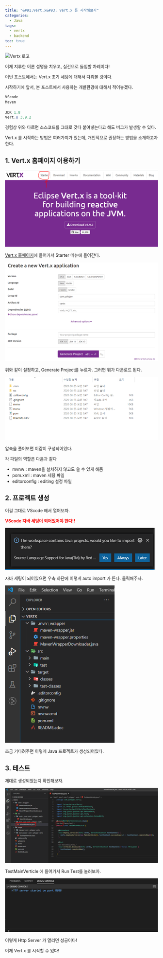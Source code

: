 ```yaml
---
title: "&#91;Vert.x&#93; Vert.x 를 시작해보자"
categories:
  - Java
tags:
  - vertx
  - backend
toc: true
---
```


![Vertx 로고][1]

이제 지루한 이론 설명을 치우고, 실전으로 돌입할 차례이다!

이번 포스트에서는 Vert.x 초기 세팅에 대해서 다뤄볼 것이다.

시작하기에 앞서, 본 포스트에서 사용하는 개발환경에 대해서 적어놓겠다.

```java
VScode
Maven

JDK 1.8
Vert.x 3.9.2
```

경험상 위와 다르면 소스코드를 그대로 갖다 붙여넣는다고 해도 버그가 발생할 수 있다.

Vert.x 를 시작하는 방법은 여러가지가 있는데, 개인적으로 권장하는 방법을 소개하고자 한다.

## 1. Vert.x 홈페이지 이용하기

![Vertx Homage][3]

[Vert.x 홈페이지][2]에 들어가서 Starter 메뉴에 들어간다.

![Vertx Starter][5]

위와 같이 설정하고, Generate Project를 누르자. 그러면 뭐가 다운로드 된다.

![Vertx Folder][6]

압축을 풀어보면 이같이 구성되어있다.

각 파일의 역할은 다음과 같다

- mvnw : maven을 설치하지 않고도 쓸 수 있게 해줌
- pom.xml : maven 세팅 파일
- editorconfig : editing 설정 파일

## 2. 프로젝트 생성

이걸 그대로 VScode 에서 열어보자.

**<span style="color:red">VScode 자바 세팅이 되어있어야 한다!!</span>**

![vscode auto][7]

자바 세팅이 되어있으면 우측 하단에 이렇게 auto import 가 뜬다. 클릭해주자.

![vscode project][8]

조금 기다려주면 이렇게 Java 프로젝트가 생성되어있다.

## 3. 테스트

제대로 생성되었는지 확인해보자.

![vertx test run][9]

TestMainVerticle 에 들어가서 Run Test를 눌러보자.

![test result][10]

이렇게 Http Server 가 열리면 성공이다!

이제 Vert.x 를 시작할 수 있다!

[1]: https://upload.wikimedia.org/wikipedia/commons/thumb/c/c4/Vert.x_Logo.svg/1200px-Vert.x_Logo.svg.png
[2]: https://vertx.io/
[3]: /assets/vertx/start_vertx/vertx_homepage.PNG
[5]: /assets/vertx/start_vertx/vertx_starter.PNG
[6]: /assets/vertx/start_vertx/vertx_folder.PNG
[7]: /assets/vertx/start_vertx/vscode_auto.PNG
[8]: /assets/vertx/start_vertx/vscode_project.PNG
[9]: /assets/vertx/start_vertx/vertx_test_run.PNG
[10]: /assets/vertx/start_vertx/test_result.PNG